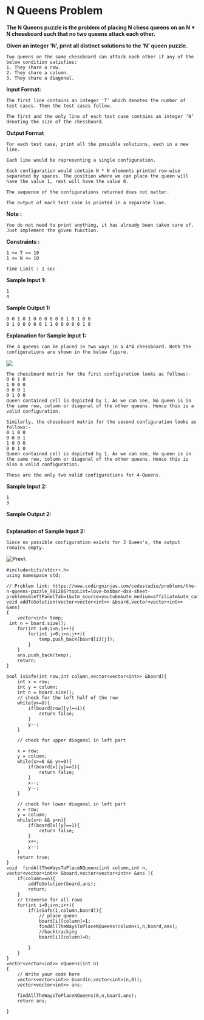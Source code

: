 # N Queens Problem

**The N Queens puzzle is the problem of placing N chess queens on an N \* N chessboard such that no two queens attack each other.**

**Given an integer ‘N’, print all distinct solutions to the ‘N’ queen puzzle.**

```
Two queens on the same chessboard can attack each other if any of the below condition satisfies:  
1. They share a row. 
2. They share a column. 
3. They share a diagonal. 
```

**Input Format:**

```
The first line contains an integer 'T' which denotes the number of test cases. Then the test cases follow.

The first and the only line of each test case contains an integer ‘N’ denoting the size of the chessboard. 
```

**Output Format**

```
For each test case, print all the possible solutions, each in a new line. 

Each line would be representing a single configuration.

Each configuration would contain N * N elements printed row-wise separated by spaces. The position where we can place the queen will have the value 1, rest will have the value 0.

The sequence of the configurations returned does not matter. 

The output of each test case is printed in a separate line. 
```

**Note :**

```
You do not need to print anything, it has already been taken care of. Just implement the given function.  
```

**Constraints :**

```
1 <= T <= 10
1 <= N <= 10

Time Limit : 1 sec
```

**Sample Input 1:**

```
1
4   
```

**Sample Output 1:**

```
0 0 1 0 1 0 0 0 0 0 0 1 0 1 0 0
0 1 0 0 0 0 0 1 1 0 0 0 0 0 1 0 
```

**Explanation for Sample Input 1:**

```
The 4 queens can be placed in two ways in a 4*4 chessboard. Both the configurations are shown in the below figure. 
```

![](https://files.codingninjas.in/queens-6663.png)

```
The chessboard matrix for the first configuration looks as follows:-
0 0 1 0
1 0 0 0
0 0 0 1
0 1 0 0
Queen contained cell is depicted by 1. As we can see, No queen is in the same row, column or diagonal of the other queens. Hence this is a valid configuration.

Similarly, the chessboard matrix for the second configuration looks as follows:-
0 1 0 0
0 0 0 1
1 0 0 0
0 0 1 0
Queen contained cell is depicted by 1. As we can see, No queen is in the same row, column or diagonal of the other queens. Hence this is also a valid configuration.

These are the only two valid configurations for 4-Queens. 
```

**Sample Input 2:**

```
1
3
```

**Sample Output 2:**

```
```

**Explanation of Sample Input 2:**

```
Since no possible configuration exists for 3 Queen's, the output remains empty. 
```

![Prev](https://s3-ap-southeast-1.amazonaws.com/codestudio.codingninjas.com/codestudio/assets/icons/left-arrow.svg)\


```
#include<bits/stdc++.h>
using namespace std;

// Problem link: https://www.codingninjas.com/codestudio/problems/the-n-queens-puzzle_981286?topList=love-babbar-dsa-sheet-problems&leftPanelTab=1&utm_source=youtube&utm_medium=affiliate&utm_campaign=Lovebabbar
void addToSolution(vector<vector<int>> &board,vector<vector<int>> &ans)
{
    vector<int> temp;
 int n = board.size();   
    for(int i=0;i<n;i++){
        for(int j=0;j<n;j++){
            temp.push_back(board[i][j]);
        }
    }
    ans.push_back(temp);
    return;
}

bool isSafe(int row,int column,vector<vector<int>> &board){
    int x = row;
    int y = column;
    int n = board.size();
    // check for the left half of the row
    while(y>=0){
        if(board[row][y]==1){
            return false;
        }
        y--;
    }
    
    // check for upper diagonal in left part
    
    x = row;
    y = column;
    while(x>=0 && y>=0){
        if(board[x][y]==1){
            return false;
        }
        x--;
        y--;
    }
    
    // check for lower diagonal in left part
    x = row;
    y = column;
    while(x<n && y<n){
        if(board[x][y]==1){ 
            return false;
        }
        x++;
        y--;
    }
    return true;
}
void  findAllTheWaysToPlaceNQueens(int column,int n,    vector<vector<int>> &board,vector<vector<int>> &ans ){
    if(column==n){
        addToSolution(board,ans);
        return;
    }
    // traverse for all rows
    for(int i=0;i<n;i++){
        if(isSafe(i,column,board)){
            // place queen
            board[i][column]=1;
            findAllTheWaysToPlaceNQueens(column+1,n,board,ans);
            //backtracking
            board[i][column]=0;
            
        }
    }
}
vector<vector<int>> nQueens(int n)
{
	// Write your code here
    vector<vector<int>> board(n,vector<int>(n,0));
    vector<vector<int>> ans;
    
    findAllTheWaysToPlaceNQueens(0,n,board,ans);
    return ans;
	
}
```
